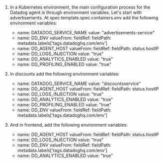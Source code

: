 1.  In a Kubernetes environment, the main configuration process for the Datadog agent is through environment variables. Let's start with advertisements. At spec.template.spec.containers.env add the following environment variables:

    - name: DATADOG_SERVICE_NAME
      value: "advertisements-service"
    - name: DD_ENV
      valueFrom:
        fieldRef:
          fieldPath: metadata.labels['tags.datadoghq.com/env']
    - name: DD_AGENT_HOST 
      valueFrom:
        fieldRef:
          fieldPath: status.hostIP
    - name: DD_LOGS_INJECTION
      value: "true"
    - name: DD_ANALYTICS_ENABLED
      value: "true"
    - name: DD_PROFILING_ENABLED
      value: "true"

2.  In discounts add the following environment variables:
    - name: DATADOG_SERVICE_NAME
      value: "discountsservice"
    - name: DD_AGENT_HOST
      valueFrom:
        fieldRef:
          fieldPath: status.hostIP
    - name: DD_LOGS_INJECTION
      value: "true"
    - name: DD_ANALYTICS_ENABLED
      value: "true"
    - name: DD_PROFILING_ENABLED
      value: "true"
    - name: DD_ENV
      valueFrom:
        fieldRef:
          fieldPath: metadata.labels['tags.datadoghq.com/env']

3.  And in frontend, add the following environment variables:

    - name: DD_AGENT_HOST
      valueFrom:
        fieldRef:
          fieldPath: status.hostIP
    - name: DD_LOGS_INJECTION
      value: "true"
    - name: DD_ENV
      valueFrom:
        fieldRef:
          fieldPath: metadata.labels['tags.datadoghq.com/env']
    - name: DD_ANALYTICS_ENABLED
      value: "true"